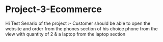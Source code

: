 # Project-3-Ecommerce
Hi 
Test Senario of the project :- 
Customer should be able to open the website and order from the phones section of his choice phone from the view with quantity of 2 
& a laptop from the laptop section
